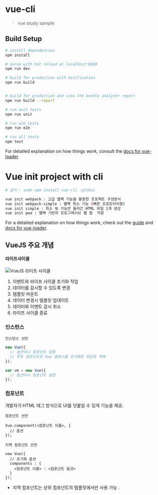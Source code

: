 # vue-cli

> vue study sample

## Build Setup

``` bash
# install dependencies
npm install

# serve with hot reload at localhost:8080
npm run dev

# build for production with minification
npm run build


# build for production and view the bundle analyzer report
npm run build --report

# run unit tests
npm run unit

# run e2e tests
npm run e2e

# run all tests
npm test

```

For detailed explanation on how things work, consult the [docs for vue-loader](http://vuejs.github.io/vue-loader)


# Vue init project with cli 


``` bash
# 설치 : sudo npm install vue-cli -global

vue init webpack : 고급 웹팩 기능을 활용한 프포젝트 구성방식 
vue init webpack-simple : 웹팩 최소 기능 (빠른 프로토타이핑)
vue init simple : 최소 뷰 기능만 들어간 HTML 파일 1개 생성 
vue init pwa : 웹팩 기반의 프로그래시브 웹 앱  지원 
```

For a detailed explanation on how things work, check out the [guide](http://vuejs-templates.github.io/webpack/) and [docs for vue-loader](http://vuejs.github.io/vue-loader).


## VueJS 주요 개념 

#### 라이프사이클 

![VueJS 라이프 사이클](https://kr.vuejs.org/images/lifecycle.png)

1. 이벤트와 라이프 사이클 초기화 작업
1. 데이터를 감시할 수 있도록 변경 
1. 템플릿 마운트 
1. 데이터 변경시 템플릿 업데이트 
1. 데이터와 이벤트 감시 취소 
1. 라이프 사이클 종료 

### 인스턴스

`인스턴스 선언` 
```javascript
new Vue({
  // 옵션이나 컴포넌트 설정 
  // 루트 컴포넌트로 Vue 클래스를 초기화한 최상위 객체 
});
```
```javascript
var vm = new Vue({
  // 옵션이나 컴포넌트 설정 
});
```

### 컴포넌트 
개발자가 HTML 태그 방식으로 UI를 덧붙일 수 있게 기능을  제공.
  
`컴포넌트 선언`

```javascripto
Vue.component(<컴포넌트 이름>, {
  // 옵션
});
```

`지역 컴포넌트 선언`

```javascripto
new Vue({
  // 초기화 옵션 
  components : {
    <컴포넌트 이름> : <컴포넌트 옵션>
  }
});
```

- 지역 컴포넌트는 상위 컴포넌트의 템플릿에서만 사용 가능 
.
